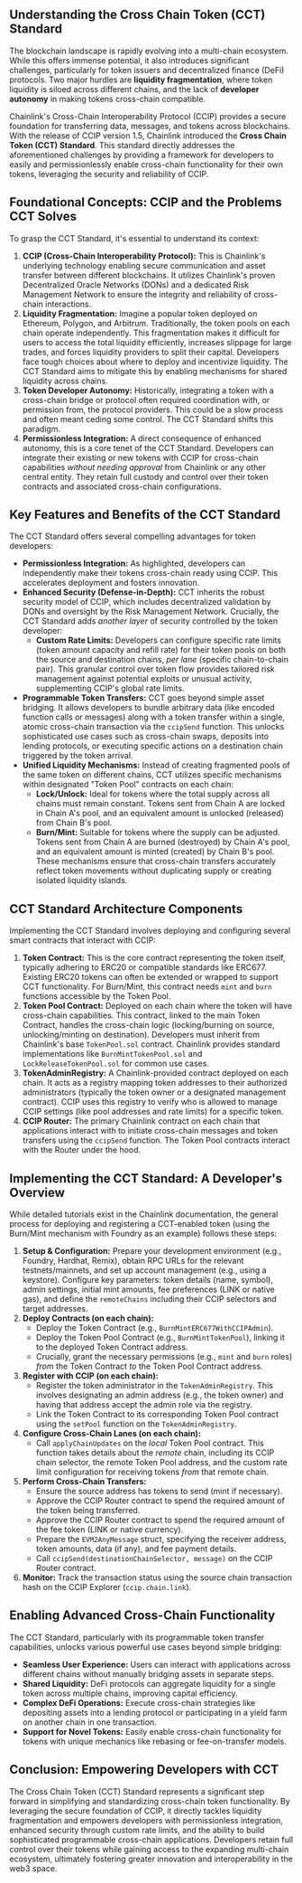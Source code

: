 ## Understanding the Cross Chain Token (CCT) Standard

The blockchain landscape is rapidly evolving into a multi-chain ecosystem. While this offers immense potential, it also introduces significant challenges, particularly for token issuers and decentralized finance (DeFi) protocols. Two major hurdles are **liquidity fragmentation**, where token liquidity is siloed across different chains, and the lack of **developer autonomy** in making tokens cross-chain compatible.

Chainlink's Cross-Chain Interoperability Protocol (CCIP) provides a secure foundation for transferring data, messages, and tokens across blockchains. With the release of CCIP version 1.5, Chainlink introduced the **Cross Chain Token (CCT) Standard**. This standard directly addresses the aforementioned challenges by providing a framework for developers to easily and permissionlessly enable cross-chain functionality for their own tokens, leveraging the security and reliability of CCIP.

## Foundational Concepts: CCIP and the Problems CCT Solves

To grasp the CCT Standard, it's essential to understand its context:

1.  **CCIP (Cross-Chain Interoperability Protocol):** This is Chainlink's underlying technology enabling secure communication and asset transfer between different blockchains. It utilizes Chainlink's proven Decentralized Oracle Networks (DONs) and a dedicated Risk Management Network to ensure the integrity and reliability of cross-chain interactions.
2.  **Liquidity Fragmentation:** Imagine a popular token deployed on Ethereum, Polygon, and Arbitrum. Traditionally, the token pools on each chain operate independently. This fragmentation makes it difficult for users to access the total liquidity efficiently, increases slippage for large trades, and forces liquidity providers to split their capital. Developers face tough choices about where to deploy and incentivize liquidity. The CCT Standard aims to mitigate this by enabling mechanisms for shared liquidity across chains.
3.  **Token Developer Autonomy:** Historically, integrating a token with a cross-chain bridge or protocol often required coordination with, or permission from, the protocol providers. This could be a slow process and often meant ceding some control. The CCT Standard shifts this paradigm.
4.  **Permissionless Integration:** A direct consequence of enhanced autonomy, this is a core tenet of the CCT Standard. Developers can integrate their existing or new tokens with CCIP for cross-chain capabilities *without needing approval* from Chainlink or any other central entity. They retain full custody and control over their token contracts and associated cross-chain configurations.

## Key Features and Benefits of the CCT Standard

The CCT Standard offers several compelling advantages for token developers:

*   **Permissionless Integration:** As highlighted, developers can independently make their tokens cross-chain ready using CCIP. This accelerates deployment and fosters innovation.
*   **Enhanced Security (Defense-in-Depth):** CCT inherits the robust security model of CCIP, which includes decentralized validation by DONs and oversight by the Risk Management Network. Crucially, the CCT Standard adds *another layer* of security controlled by the token developer:
    *   **Custom Rate Limits:** Developers can configure specific rate limits (token amount capacity and refill rate) for their token pools on both the source and destination chains, *per lane* (specific chain-to-chain pair). This granular control over token flow provides tailored risk management against potential exploits or unusual activity, supplementing CCIP's global rate limits.
*   **Programmable Token Transfers:** CCT goes beyond simple asset bridging. It allows developers to bundle arbitrary data (like encoded function calls or messages) along with a token transfer within a single, atomic cross-chain transaction via the `ccipSend` function. This unlocks sophisticated use cases such as cross-chain swaps, deposits into lending protocols, or executing specific actions on a destination chain triggered by the token arrival.
*   **Unified Liquidity Mechanisms:** Instead of creating fragmented pools of the same token on different chains, CCT utilizes specific mechanisms within designated "Token Pool" contracts on each chain:
    *   **Lock/Unlock:** Ideal for tokens where the total supply across all chains must remain constant. Tokens sent from Chain A are locked in Chain A's pool, and an equivalent amount is unlocked (released) from Chain B's pool.
    *   **Burn/Mint:** Suitable for tokens where the supply can be adjusted. Tokens sent from Chain A are burned (destroyed) by Chain A's pool, and an equivalent amount is minted (created) by Chain B's pool.
    These mechanisms ensure that cross-chain transfers accurately reflect token movements without duplicating supply or creating isolated liquidity islands.

## CCT Standard Architecture Components

Implementing the CCT Standard involves deploying and configuring several smart contracts that interact with CCIP:

1.  **Token Contract:** This is the core contract representing the token itself, typically adhering to ERC20 or compatible standards like ERC677. Existing ERC20 tokens can often be extended or wrapped to support CCT functionality. For Burn/Mint, this contract needs `mint` and `burn` functions accessible by the Token Pool.
2.  **Token Pool Contract:** Deployed on each chain where the token will have cross-chain capabilities. This contract, linked to the main Token Contract, handles the cross-chain logic (locking/burning on source, unlocking/minting on destination). Developers must inherit from Chainlink's base `TokenPool.sol` contract. Chainlink provides standard implementations like `BurnMintTokenPool.sol` and `LockReleaseTokenPool.sol` for common use cases.
3.  **TokenAdminRegistry:** A Chainlink-provided contract deployed on each chain. It acts as a registry mapping token addresses to their authorized administrators (typically the token owner or a designated management contract). CCIP uses this registry to verify who is allowed to manage CCIP settings (like pool addresses and rate limits) for a specific token.
4.  **CCIP Router:** The primary Chainlink contract on each chain that applications interact with to initiate cross-chain messages and token transfers using the `ccipSend` function. The Token Pool contracts interact with the Router under the hood.

## Implementing the CCT Standard: A Developer's Overview

While detailed tutorials exist in the Chainlink documentation, the general process for deploying and registering a CCT-enabled token (using the Burn/Mint mechanism with Foundry as an example) follows these steps:

1.  **Setup & Configuration:** Prepare your development environment (e.g., Foundry, Hardhat, Remix), obtain RPC URLs for the relevant testnets/mainnets, and set up account management (e.g., using a keystore). Configure key parameters: token details (name, symbol), admin settings, initial mint amounts, fee preferences (LINK or native gas), and define the `remoteChains` including their CCIP selectors and target addresses.
2.  **Deploy Contracts (on each chain):**
    *   Deploy the Token Contract (e.g., `BurnMintERC677WithCCIPAdmin`).
    *   Deploy the Token Pool Contract (e.g., `BurnMintTokenPool`), linking it to the deployed Token Contract address.
    *   Crucially, grant the necessary permissions (e.g., `mint` and `burn` roles) *from* the Token Contract *to* the Token Pool Contract address.
3.  **Register with CCIP (on each chain):**
    *   Register the token administrator in the `TokenAdminRegistry`. This involves designating an admin address (e.g., the token owner) and having that address accept the admin role via the registry.
    *   Link the Token Contract to its corresponding Token Pool contract using the `setPool` function on the `TokenAdminRegistry`.
4.  **Configure Cross-Chain Lanes (on each chain):**
    *   Call `applyChainUpdates` on the *local* Token Pool contract. This function takes details about the *remote* chain, including its CCIP chain selector, the remote Token Pool address, and the custom rate limit configuration for receiving tokens *from* that remote chain.
5.  **Perform Cross-Chain Transfers:**
    *   Ensure the source address has tokens to send (mint if necessary).
    *   Approve the CCIP Router contract to spend the required amount of the token being transferred.
    *   Approve the CCIP Router contract to spend the required amount of the fee token (LINK or native currency).
    *   Prepare the `EVM2AnyMessage` struct, specifying the receiver address, token amounts, data (if any), and fee payment details.
    *   Call `ccipSend(destinationChainSelector, message)` on the CCIP Router contract.
6.  **Monitor:** Track the transaction status using the source chain transaction hash on the CCIP Explorer (`ccip.chain.link`).

## Enabling Advanced Cross-Chain Functionality

The CCT Standard, particularly with its programmable token transfer capabilities, unlocks various powerful use cases beyond simple bridging:

*   **Seamless User Experience:** Users can interact with applications across different chains without manually bridging assets in separate steps.
*   **Shared Liquidity:** DeFi protocols can aggregate liquidity for a single token across multiple chains, improving capital efficiency.
*   **Complex DeFi Operations:** Execute cross-chain strategies like depositing assets into a lending protocol or participating in a yield farm on another chain in one transaction.
*   **Support for Novel Tokens:** Easily enable cross-chain functionality for tokens with unique mechanics like rebasing or fee-on-transfer models.

## Conclusion: Empowering Developers with CCT

The Cross Chain Token (CCT) Standard represents a significant step forward in simplifying and standardizing cross-chain token functionality. By leveraging the secure foundation of CCIP, it directly tackles liquidity fragmentation and empowers developers with permissionless integration, enhanced security through custom rate limits, and the ability to build sophisticated programmable cross-chain applications. Developers retain full control over their tokens while gaining access to the expanding multi-chain ecosystem, ultimately fostering greater innovation and interoperability in the web3 space.